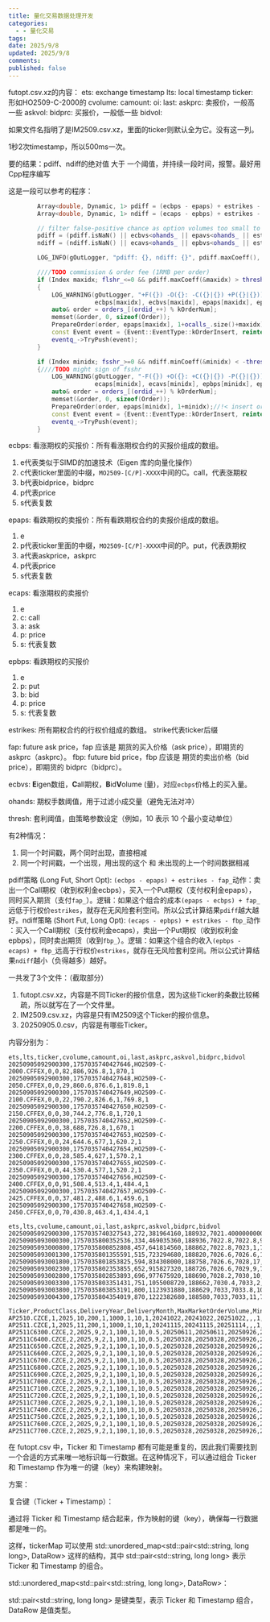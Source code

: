 ```yaml
---
title: 量化交易数据处理开发
categories:
  - - 量化交易
tags:
date: 2025/9/8
updated: 2025/9/8
comments:
published: false
---
```

futopt.csv.xz的内容：
ets: exchange timestamp
lts: local timestamp
ticker: 形如HO2509-C-2000的
cvolume:
camount: 
oi: 
last: 
askprc: 卖报价，一般高一些
askvol: 
bidprc: 买报价，一般低一些
bidvol: 

如果文件名指明了是IM2509.csv.xz，里面的ticker则默认全为它。没有这一列。


1秒2次timestamp，所以500ms一次。

要的结果：pdiff、ndiff的绝对值 大于 一个阈值，并持续一段时间，报警。最好用Cpp程序编写

这是一段可以参考的程序：

```cpp
        Array<double, Dynamic, 1> pdiff = (ecbps - epaps) + estrikes - fap_; //!< long fut, short opt (buy put sell call)
        Array<double, Dynamic, 1> ndiff = (ecaps - epbps) + estrikes - fbp_; //!< short fut, long opt (buy call sell put)

        // filter false-positive chance as option volumes too small to hedge even 1 hand of futures
        pdiff = (pdiff.isNaN() || ecbvs<ohands_ || epavs<ohands_ || estrikes<fap_).select(0, pdiff);
        ndiff = (ndiff.isNaN() || ecavs<ohands_ || epbvs<ohands_ || estrikes>fbp_).select(0, ndiff);

        LOG_INFO(gOutLogger, "pdiff: {}, ndiff: {}", pdiff.maxCoeff(), ndiff.minCoeff());

        ////TODO commission & order fee (1RMB per order)
        if (Index maxidx; flshr_<=0 && pdiff.maxCoeff(&maxidx) > thresh_)
        {
            LOG_WARNING(gOutLogger, "+F({}) -O({}: -C({}|{}) +P({}|{})) found! CrossSpread Profit({})!", fap_, strikes_[maxidx],
                        ecbps[maxidx], ecbvs[maxidx], epaps[maxidx], epavs[maxidx], pdiff[maxidx]);
            auto& order = orders_[(ordid_++) % kOrderNum];
            memset(&order, 0, sizeof(Order));
            PrepareOrder(order, epaps[maxidx], 1+ocalls_.size()+maxidx);//!< insert order for in-money put, and wait for filled
            const Event event = {Event::EventType::kOrderInsert, reinterpret_cast<std::byte*>(&order)};
            eventq_->TryPush(event);
        }

        if (Index minidx; fsshr_>=0 && ndiff.minCoeff(&minidx) < -thresh_)
        {////TODO might sign of fsshr
            LOG_WARNING(gOutLogger, "-F({}) +O({}: +C({}|{}) -P({}|{})) found! CrossSpread Profit({})!", fbp_, strikes_[minidx],
                        ecaps[minidx], ecavs[minidx], epbps[minidx], epbvs[minidx], ndiff[minidx]);
            auto& order = orders_[(ordid_++) % kOrderNum];
            memset(&order, 0, sizeof(Order));
            PrepareOrder(order, epaps[minidx], 1+minidx);//!< insert order for in-money call, and wait for filled
            const Event event = {Event::EventType::kOrderInsert, reinterpret_cast<std::byte*>(&order)};
            eventq_->TryPush(event);
        }
```



ecbps: 看涨期权的买报价：所有看涨期权合约的买报价组成的数组。
1. e代表类似于SIMD的加速技术（Eigen 库的向量化操作）
2. c代表ticker里面的中缀，`MO2509-[C/P]-XXXX`中间的C。call，代表涨期权
3. b代表bidprice，bidprc
4. p代表price
5. s代表复数

epaps: 看跌期权的卖报价：所有看跌期权合约的卖报价组成的数组。
1. e
2. p代表ticker里面的中缀，`MO2509-[C/P]-XXXX`中间的P。put，代表跌期权
3. a代表askprice，askprc
4. p代表price
5. s代表复数

ecaps: 看涨期权的卖报价
1. e
2. c: call
3. a: ask
4. p: price
5. s: 代表复数

epbps: 看跌期权的买报价
1. e
2. p: put
3. b: bid
4. p: price
5. s: 代表复数

estrikes: 所有期权合约的行权价组成的数组。
strike代表ticker后缀

fap: future ask price，fap 应该是 期货的买入价格（ask price），即期货的 askprc（askprc）。
fbp: future bid price，fbp 应该是 期货的卖出价格（bid price），即期货的 bidprc（bidprc）。

ecbvs: **E​**​igen数组，​**​C​**​all期权，​**​B​**​id ​**​V​**​olume (量)，对应`ecbps`价格上的买入量。

ohands: 期权手数阈值，用于过滤小成交量（避免无法对冲）

thresh: 套利阈值，由策略参数设定（例如，10 表示 10 个最小变动单位）

有2种情况：
1. 同一个时间戳，两个同时出现，直接相减
2. 同一个时间戳，一个出现，用出现的这个 和 未出现的上一个时间数据相减

​​pdiff策略 (Long Fut, Short Opt)​​: `(ecbps - epaps) + estrikes - fap_`
​​动作​​：卖出一个Call期权（收到权利金ecbps），买入一个Put期权（支付权利金epaps），同时买入期货（支付`fap_`）。
​​逻辑​​：如果这个组合的成本`(epaps - ecbps) + fap_`远低于行权价`estrikes`，就存在无风险套利空间。所以公式计算结果`pdiff`越大越好。
​​ndiff策略 (Short Fut, Long Opt)​​: `(ecaps - epbps) + estrikes - fbp_`
​​动作​​：买入一个Call期权（支付权利金ecaps），卖出一个Put期权（收到权利金epbps），同时卖出期货（收到`fbp_`）。
​​逻辑​​：如果这个组合的收入`(epbps - ecaps) + fbp_`远高于行权价`estrikes`，就存在无风险套利空间。所以公式计算结果`ndiff`越小（负得越多）越好。


一共发了3个文件：（截取部分）
1. futopt.csv.xz，内容是不同Ticker的报价信息，因为这些Ticker的条数比较稀疏，所以就写在了一个文件里。
2. IM2509.csv.xz，内容是只有IM2509这个Ticker的报价信息。
3. 20250905.0.csv，内容是有哪些Ticker。

内容分别为：
```csv
ets,lts,ticker,cvolume,camount,oi,last,askprc,askvol,bidprc,bidvol
20250905092900300,1757035740427646,HO2509-C-2000.CFFEX,0,0,82,886,926.8,1,870,1
20250905092900300,1757035740427648,HO2509-C-2050.CFFEX,0,0,29,860.6,876.6,1,819.8,1
20250905092900300,1757035740427649,HO2509-C-2100.CFFEX,0,0,22,790.2,826.6,1,769.8,1
20250905092900300,1757035740427650,HO2509-C-2150.CFFEX,0,0,30,744.2,776.8,1,720,1
20250905092900300,1757035740427652,HO2509-C-2200.CFFEX,0,0,38,688,726.8,1,670,1
20250905092900300,1757035740427653,HO2509-C-2250.CFFEX,0,0,24,644.6,677,1,620.2,1
20250905092900300,1757035740427654,HO2509-C-2300.CFFEX,0,0,28,585.4,627,1,570.2,1
20250905092900300,1757035740427655,HO2509-C-2350.CFFEX,0,0,44,530.4,577,1,520.2,1
20250905092900300,1757035740427656,HO2509-C-2400.CFFEX,0,0,91,508.4,513.4,1,484.4,1
20250905092900300,1757035740427657,HO2509-C-2425.CFFEX,0,0,37,481.2,488.6,1,459.6,1
20250905092900300,1757035740427658,HO2509-C-2450.CFFEX,0,0,70,430.8,463.4,1,434.4,1
```

```csv
ets,lts,cvolume,camount,oi,last,askprc,askvol,bidprc,bidvol
20250905092900300,1757035740327543,272,381964160,188932,7021.400000000001,7021.6,1,7021.4,3
20250905093000300,1757035800352536,334,469035360,188936,7022.8,7022.8,9,7021.8,2
20250905093000800,1757035800852808,457,641814560,188862,7022.8,7023,1,7022.8,12
20250905093001300,1757035801355591,515,723294680,188820,7026.6,7026.6,1,7025,1
20250905093001800,1757035801853825,594,834308000,188758,7026.6,7028,17,7026.2,1
20250905093002300,1757035802353855,652,915827320,188726,7026.6,7029,9,7026.6,6
20250905093002800,1757035802853893,696,977675920,188690,7028.2,7030,10,7028.6,1
20250905093003300,1757035803351431,751,1055008720,188662,7030.4,7033,2,7030.4,3
20250905093003800,1757035803853191,800,1123931880,188629,7033,7033.8,10,7033,4
20250905093004300,1757035804354019,870,1222382680,188580,7033,7033,11,7030,8
```

```csv
Ticker,ProductClass,DeliveryYear,DeliveryMonth,MaxMarketOrderVolume,MinMarketOrderVolume,MaxLimitOrderVolume,MinLimitOrderVolume,VolumeMultiple,PriceTick,CreateDate,OpenDate,ExpireDate,StartDelivDate,EndDelivDate,InstLifePhase,IsTrading,PositionDateType,LongMarginRatio,ShortMarginRatio,MaxMarginSideAlgorithm,ExchangeInstID,ProductID,StrikePrice,OptionType
AP2510.CZCE,1,2025,10,200,1,1000,1,10,1,20241022,20241022,20251022,,,1,1,2,0.1,0.1,0,AP510,AP,0,^@
AP2511.CZCE,1,2025,11,200,1,1000,1,10,1,20241115,20241115,20251114,,,1,1,2,0.1,0.1,0,AP511,AP,0,^@
AP2511C6300.CZCE,2,2025,9,2,1,100,1,10,0.5,20250611,20250611,20250926,20250926,20250926,1,1,2,nan,nan,0,AP511C6300,APC,6300,1
AP2511C6400.CZCE,2,2025,9,2,1,100,1,10,0.5,20250328,20250328,20250926,20250926,20250926,1,1,2,nan,nan,0,AP511C6400,APC,6400,1
AP2511C6500.CZCE,2,2025,9,2,1,100,1,10,0.5,20250328,20250328,20250926,20250926,20250926,1,1,2,nan,nan,0,AP511C6500,APC,6500,1
AP2511C6600.CZCE,2,2025,9,2,1,100,1,10,0.5,20250328,20250328,20250926,20250926,20250926,1,1,2,nan,nan,0,AP511C6600,APC,6600,1
AP2511C6700.CZCE,2,2025,9,2,1,100,1,10,0.5,20250328,20250328,20250926,20250926,20250926,1,1,2,nan,nan,0,AP511C6700,APC,6700,1
AP2511C6800.CZCE,2,2025,9,2,1,100,1,10,0.5,20250328,20250328,20250926,20250926,20250926,1,1,2,nan,nan,0,AP511C6800,APC,6800,1
AP2511C6900.CZCE,2,2025,9,2,1,100,1,10,0.5,20250328,20250328,20250926,20250926,20250926,1,1,2,nan,nan,0,AP511C6900,APC,6900,1
AP2511C7000.CZCE,2,2025,9,2,1,100,1,10,0.5,20250328,20250328,20250926,20250926,20250926,1,1,2,nan,nan,0,AP511C7000,APC,7000,1
AP2511C7100.CZCE,2,2025,9,2,1,100,1,10,0.5,20250328,20250328,20250926,20250926,20250926,1,1,2,nan,nan,0,AP511C7100,APC,7100,1
AP2511C7200.CZCE,2,2025,9,2,1,100,1,10,0.5,20250328,20250328,20250926,20250926,20250926,1,1,2,nan,nan,0,AP511C7200,APC,7200,1
AP2511C7300.CZCE,2,2025,9,2,1,100,1,10,0.5,20250328,20250328,20250926,20250926,20250926,1,1,2,nan,nan,0,AP511C7300,APC,7300,1
AP2511C7400.CZCE,2,2025,9,2,1,100,1,10,0.5,20250328,20250328,20250926,20250926,20250926,1,1,2,nan,nan,0,AP511C7400,APC,7400,1
AP2511C7500.CZCE,2,2025,9,2,1,100,1,10,0.5,20250328,20250328,20250926,20250926,20250926,1,1,2,nan,nan,0,AP511C7500,APC,7500,1
AP2511C7600.CZCE,2,2025,9,2,1,100,1,10,0.5,20250328,20250328,20250926,20250926,20250926,1,1,2,nan,nan,0,AP511C7600,APC,7600,1
AP2511C7700.CZCE,2,2025,9,2,1,100,1,10,0.5,20250328,20250328,20250926,20250926,20250926,1,1,2,nan,nan,0,AP511C7700,APC,7700,1
```


在 futopt.csv 中，Ticker 和 Timestamp 都有可能是重复的，因此我们需要找到一个合适的方式来唯一地标识每一行数据。在这种情况下，可以通过组合 Ticker 和 Timestamp 作为唯一的键（key）来构建映射。

方案：

复合键（Ticker + Timestamp）：

通过将 Ticker 和 Timestamp 结合起来，作为映射的键（key），确保每一行数据都是唯一的。

这样，tickerMap 可以使用 std::unordered_map<std::pair<std::string, long long>, DataRow> 这样的结构，其中 std::pair<std::string, long long> 表示 Ticker 和 Timestamp 的组合。

std::unordered_map<std::pair<std::string, long long>, DataRow>：

std::pair<std::string, long long> 是键类型，表示 Ticker 和 Timestamp 组合，DataRow 是值类型。